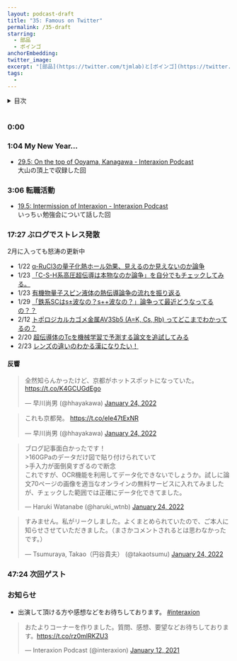 ```yaml
---
layout: podcast-draft
title: "35: Famous on Twitter"
permalink: /35-draft
starring:
  - 部品
  - ボインゴ
anchorEmbedding: 
twitter_image: 
excerpt: "[部品](https://twitter.com/tjmlab)と[ボインゴ](https://twitter.com/toshakuukan)で転職活動、ぶログでストレス発散、次回ゲストなどについて話しました。"
tags:
  - 
---
```


<details>
<!-- https://github.com/gettalong/kramdown/issues/155#issuecomment-339793629 -->
<summary markdown='span'>目次</summary>
<nav>
  * this unordered seed list will be replaced by toc as unordered list
  {:toc}
<!-- https://stackoverflow.com/a/38419441/11480802 -->
</nav>
</details>
<br>

### 0:00 

### 1:04 My New Year...

- [29.5: On the top of Ooyama, Kanagawa - Interaxion Podcast](https://interaxion-podcast.github.io/29-5)  
  大山の頂上で収録した回

### 3:06 転職活動

- [19.5: Intermission of Interaxion - Interaxion Podcast](https://interaxion-podcast.github.io/19-5)  
  いっちぃ勉強会について話した回

### 17:27 ぶログでストレス発散

2月に入っても怒涛の更新中

- 1/22 [α-RuCl3の量子化熱ホール効果、見えるのか見えないのか論争](https://buhin-blog.blogspot.com/2022/01/rucl3.html)
- 1/23 [「C-S-H系高圧超伝導は本物なのか論争」を自分でもチェックしてみる。](https://buhin-blog.blogspot.com/2022/01/c-s-h.html)
- 1/23 [有機物量子スピン液体の熱伝導論争の流れを振り返る](https://buhin-blog.blogspot.com/2022/01/blog-post.html)
- 1/29 [「鉄系SCはs±波なの？s++波なの？」論争って最近どうなってるの？？](https://buhin-blog.blogspot.com/2022/01/scss.html)
- 2/12 [トポロジカルカゴメ金属AV3Sb5 (A=K, Cs, Rb) ってどこまでわかってるの？](https://buhin-blog.blogspot.com/2022/02/av3sb5-ak-cs-rb.html)
- 2/20 [超伝導体のTcを機械学習で予測する論文を追試してみる](https://buhin-blog.blogspot.com/2022/02/tc.html)
- 2/23 [レンズの違いのわかる漢になりたい！](https://buhin-blog.blogspot.com/2022/02/7c.html)

#### 反響

<blockquote class="twitter-tweet tw-align-center"><p lang="ja" dir="ltr">全然知らんかったけど、京都がホットスポットになっていた。 <a href="https://t.co/K4GCUGdEgo">https://t.co/K4GCUGdEgo</a></p>&mdash; 早川尚男 (@hhayakawa) <a href="https://twitter.com/hhayakawa/status/1485579858780430343?ref_src=twsrc%5Etfw">January 24, 2022</a>
</blockquote> <script async src="https://platform.twitter.com/widgets.js" charset="utf-8"></script>

<blockquote class="twitter-tweet tw-align-center"><p lang="ja" dir="ltr">これも京都発。 <a href="https://t.co/eIe47tExNR">https://t.co/eIe47tExNR</a></p>&mdash; 早川尚男 (@hhayakawa) <a href="https://twitter.com/hhayakawa/status/1485580363594231811?ref_src=twsrc%5Etfw">January 24, 2022</a>
</blockquote> <script async src="https://platform.twitter.com/widgets.js" charset="utf-8"></script>

<blockquote class="twitter-tweet tw-align-center"><p lang="ja" dir="ltr">ブログ記事面白かったです！<br>&gt;160GPaのデータだけ図で貼り付けられていて<br>&gt;手入力が面倒臭すぎるので断念<br>これですが、OCR機能を利用してデータ化できないでしょうか。試しに論文70ページの画像を適当なオンラインの無料サービスに入れてみましたが、チェックした範囲では正確にデータ化できてました。</p>&mdash; Haruki Watanabe (@haruki_wtnb) <a href="https://twitter.com/haruki_wtnb/status/1485421563268583424?ref_src=twsrc%5Etfw">January 24, 2022</a>
</blockquote> <script async src="https://platform.twitter.com/widgets.js" charset="utf-8"></script>

<blockquote class="twitter-tweet tw-align-center"><p lang="ja" dir="ltr">すみません。私がリークしました。よくまとめられていたので、ご本人に知らせさせていただきました。（まさかコメントされるとは思わなかったです。）</p>&mdash; Tsumuraya, Takao（円谷貴夫） (@takaotsumu) <a href="https://twitter.com/takaotsumu/status/1485545463571165186?ref_src=twsrc%5Etfw">January 24, 2022</a>
</blockquote> <script async src="https://platform.twitter.com/widgets.js" charset="utf-8"></script>

### 47:24 次回ゲスト

### お知らせ

- 出演して頂ける方や感想などをお待ちしております。 [#interaxion](https://twitter.com/hashtag/interaxion)

<blockquote class="twitter-tweet tw-align-center"><p lang="ja" dir="ltr">おたよりコーナーを作りました。質問、感想、要望などお待ちしております。<a href="https://t.co/rz0mlRKZU3">https://t.co/rz0mlRKZU3</a></p>— Interaxion Podcast (@interaxion) <a href="https://twitter.com/interaxion/status/1348936492488421378?ref_src=twsrc%5Etfw">January 12, 2021</a>
</blockquote> <script async src="https://platform.twitter.com/widgets.js" charset="utf-8"></script>
